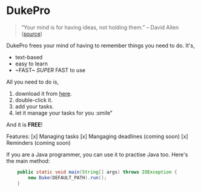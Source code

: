 # DukePro

> “Your mind is for having ideas, not holding them.” – David Allen ([source](https://dansilvestre.com/productivity-quotes/))

DukePro frees your mind of having to remember things you need to do. 
It's,
* text-based
* easy to learn
* ~FAST~ *SUPER* FAST to use

All you need to do is,

1. download it from [here](https://github.com/elvern18/ip).
2. double-click it.
3. add your tasks.
4. let it manage your tasks for you :smile"

And it is **FREE**!

Features:
[x] Managing tasks
[x] Mangaging deadlines (coming soon)
[x] Reminders (coming soon)

If you are a Java programmer, you can use it to practise Java too. Here's the main method:

```Java
    public static void main(String[] args) throws IOException {
        new Duke(DEFAULT_PATH).run();
    }
```

